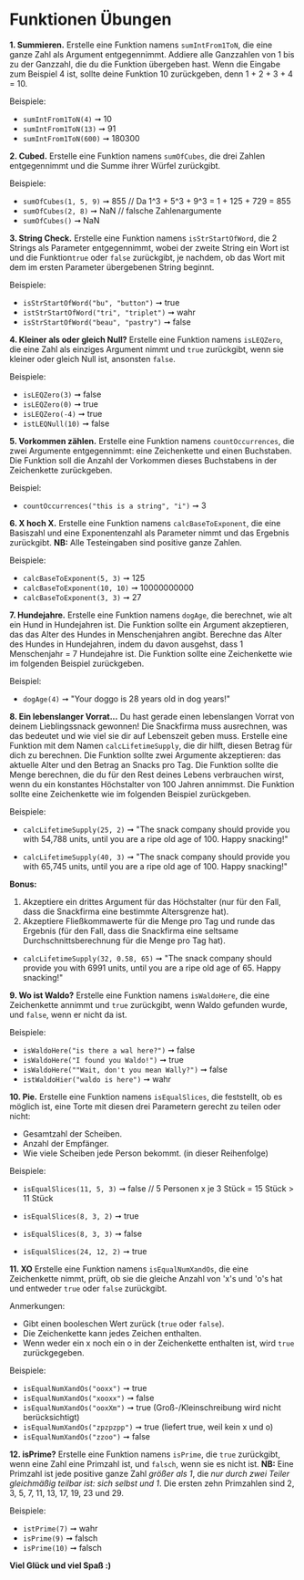 # Funktionen Übungen

**1. Summieren.**
Erstelle eine Funktion namens `sumIntFrom1ToN`, die eine ganze Zahl als Argument entgegennimmt. Addiere alle Ganzzahlen von 1 bis zu der Ganzzahl, die du die Funktion übergeben hast. Wenn die Eingabe zum Beispiel 4 ist, sollte deine Funktion 10 zurückgeben, denn 1 + 2 + 3 + 4 = 10.

Beispiele:
* `sumIntFrom1ToN(4)` ➞ 10
* `sumIntFrom1ToN(13)` ➞ 91
* `sumIntFrom1ToN(600)` ➞ 180300

**2. Cubed.**
Erstelle eine Funktion namens `sumOfCubes`, die drei Zahlen entgegennimmt und die Summe ihrer Würfel zurückgibt.

Beispiele:
* `sumOfCubes(1, 5, 9)` ➞ 855 // Da 1^3 + 5^3 + 9^3 = 1 + 125 + 729 = 855
* `sumOfCubes(2, 8)` ➞ NaN // falsche Zahlenargumente
* `sumOfCubes()` ➞ NaN

**3. String Check.**
Erstelle eine Funktion namens `isStrStartOfWord`, die 2 Strings als Parameter entgegennimmt, wobei der zweite String ein Wort ist und die Funktion`true` oder `false` zurückgibt, je nachdem, ob das Wort mit dem im ersten Parameter übergebenen String beginnt.


Beispiele:
* `isStrStartOfWord("bu", "button")` ➞ true
* `istStrStartOfWord("tri", "triplet")` ➞ wahr
* `isStrStartOfWord("beau", "pastry")` ➞ false

**4. Kleiner als oder gleich Null?**
Erstelle eine Funktion namens `isLEQZero`, die eine Zahl als einziges Argument nimmt und `true` zurückgibt, wenn sie kleiner oder gleich Null ist, ansonsten `false`.

Beispiele:
* `isLEQZero(3)` ➞ false
* `isLEQZero(0)` ➞ true
* `isLEQZero(-4)` ➞ true
* `istLEQNull(10)` ➞ false

**5. Vorkommen zählen.**
Erstelle eine Funktion namens `countOccurrences`, die zwei Argumente entgegennimmt: eine Zeichenkette und einen Buchstaben. Die Funktion soll die Anzahl der Vorkommen dieses Buchstabens in der Zeichenkette zurückgeben.

Beispiel:
* `countOccurrences("this is a string", "i")` ➞ 3

**6. X hoch X.**
Erstelle eine Funktion namens `calcBaseToExponent`, die eine Basiszahl und eine Exponentenzahl als Parameter nimmt und das Ergebnis zurückgibt. **NB:** Alle Testeingaben sind positive ganze Zahlen.

Beispiele:
* `calcBaseToExponent(5, 3)` ➞ 125
* `calcBaseToExponent(10, 10)` ➞ 10000000000
* `calcBaseToExponent(3, 3)` ➞ 27

**7. Hundejahre.**
Erstelle eine Funktion namens `dogAge`, die berechnet, wie alt ein Hund in Hundejahren ist. Die Funktion sollte ein Argument akzeptieren, das das Alter des Hundes in Menschenjahren angibt. Berechne das Alter des Hundes in Hundejahren, indem du davon ausgehst, dass 1 Menschenjahr = 7 Hundejahre ist. Die Funktion sollte eine Zeichenkette wie im folgenden Beispiel zurückgeben.

Beispiel:
* `dogAge(4)` ➞ "Your doggo is 28 years old in dog years!"

**8. Ein lebenslanger Vorrat...**
Du hast gerade einen lebenslangen Vorrat von deinem Lieblingssnack gewonnen! Die Snackfirma muss ausrechnen, was das bedeutet und wie viel sie dir auf Lebenszeit geben muss.  Erstelle eine Funktion mit dem Namen `calcLifetimeSupply`, die dir hilft, diesen Betrag für dich zu berechnen. Die Funktion sollte zwei Argumente akzeptieren: das aktuelle Alter und den Betrag an Snacks pro Tag. Die Funktion sollte die Menge berechnen, die du für den Rest deines Lebens verbrauchen wirst, wenn du ein konstantes Höchstalter von 100 Jahren annimmst. Die Funktion sollte eine Zeichenkette wie im folgenden Beispiel zurückgeben.

Beispiele:
 * `calcLifetimeSupply(25, 2)` ➞ "The snack company should provide you with 54,788 units, until you are a ripe old age of 100. Happy snacking!"

* `calcLifetimeSupply(40, 3)` ➞ "The snack company should provide you with 65,745 units, until you are a ripe old age of 100. Happy snacking!"

**Bonus:**
1) Akzeptiere ein drittes Argument für das Höchstalter (nur für den Fall, dass die Snackfirma eine bestimmte Altersgrenze hat).
2) Akzeptiere Fließkommawerte für die Menge pro Tag und runde das Ergebnis (für den Fall, dass die Snackfirma eine seltsame Durchschnittsberechnung für die Menge pro Tag hat).

* `calcLifetimeSupply(32, 0.58, 65)` ➞ "The snack company should provide you with 6991 units, until you are a ripe old age of 65. Happy snacking!"

**9. Wo ist Waldo?**
Erstelle eine Funktion namens `isWaldoHere`, die eine Zeichenkette annimmt und `true` zurückgibt, wenn Waldo gefunden wurde, und `false`, wenn er nicht da ist.

Beispiele:
* `isWaldoHere("is there a wal here?")` ➞ false
* `isWaldoHere("I found you Waldo!")` ➞ true
* `isWaldoHere(""Wait, don't you mean Wally?")` ➞ false
* `istWaldoHier("waldo is here")` ➞ wahr

**10. Pie.**
Erstelle eine Funktion namens `isEqualSlices`, die feststellt, ob es möglich ist, eine Torte mit diesen drei Parametern gerecht zu teilen oder nicht:

* Gesamtzahl der Scheiben.
* Anzahl der Empfänger.
* Wie viele Scheiben jede Person bekommt. (in dieser Reihenfolge)

Beispiele:
* `isEqualSlices(11, 5, 3)` ➞ false // 5 Personen x je 3 Stück = 15 Stück > 11 Stück

* `isEqualSlices(8, 3, 2)` ➞ true
* `isEqualSlices(8, 3, 3)` ➞ false
* `isEqualSlices(24, 12, 2)` ➞ true

**11. XO**
Erstelle eine Funktion namens `isEqualNumXandOs`, die eine Zeichenkette nimmt, prüft, ob sie die gleiche Anzahl von 'x's und 'o's hat und entweder `true` oder `false` zurückgibt.

Anmerkungen:

* Gibt einen booleschen Wert zurück (`true` oder `false`).
* Die Zeichenkette kann jedes Zeichen enthalten.
* Wenn weder ein x noch ein o in der Zeichenkette enthalten ist, wird `true` zurückgegeben.

Beispiele:
* `isEqualNumXandOs("ooxx")` ➞ true
* `isEqualNumXandOs("xooxx")` ➞ false
* `isEqualNumXandOs("ooxXm")` ➞ true (Groß-/Kleinschreibung wird nicht berücksichtigt)
* `isEqualNumXandOs("zpzpzpp")` ➞ true (liefert true, weil kein x und o)
* `isEqualNumXandOs("zzoo")` ➞ false

**12. isPrime?**
Erstelle eine Funktion namens `isPrime`, die `true` zurückgibt, wenn eine Zahl eine Primzahl ist, und `falsch`, wenn sie es nicht ist. **NB:** Eine Primzahl ist jede positive ganze Zahl *größer als 1*, die *nur durch zwei Teiler gleichmäßig teilbar ist: sich selbst und 1*. Die ersten zehn Primzahlen sind 2, 3, 5, 7, 11, 13, 17, 19, 23 und 29.

Beispiele:
* `istPrime(7)` ➞ wahr
* `isPrime(9)` ➞ falsch
* `isPrime(10)` ➞ falsch

**Viel Glück und viel Spaß :)**
